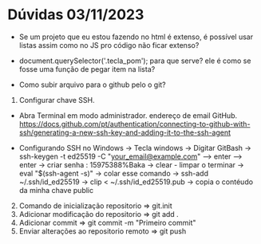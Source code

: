 # Dúvidas 03/11/2023

- Se um projeto que eu estou fazendo no html é extenso, é possível usar listas assim como no JS pro código não ficar extenso?

- document.querySelector('.tecla_pom'); para que serve? ele é como se fosse uma função de pegar item na lista?

- Como subir arquivo para o github pelo o git?

1. Configurar chave SSH.

- Abra Terminal em modo administrador.
  endereço de email GitHub.
  https://docs.github.com/pt/authentication/connecting-to-github-with-ssh/generating-a-new-ssh-key-and-adding-it-to-the-ssh-agent

- Configurando SSH no Windows
  → Tecla windows → Digitar GitBash
  → ssh-keygen -t ed25519 -C "your_email@example.com"
  —> enter
  —> enter
  → criar senha : 15975388%Baka
  → clear - limpar o terminar
  → eval "$(ssh-agent -s)" -> colar esse comando
  → ssh-add ~/.ssh/id_ed25519
  → clip < ~/.ssh/id_ed25519.pub -> copia o contéudo da minha chave public

2. Comando de inicialização repositorio => git.init
3. Adicionar modificação do repositorio => git add .
4. Adicionar commit => git commit -m "Primeiro commit"
5. Enviar alterações ao repositorio remoto => git push
